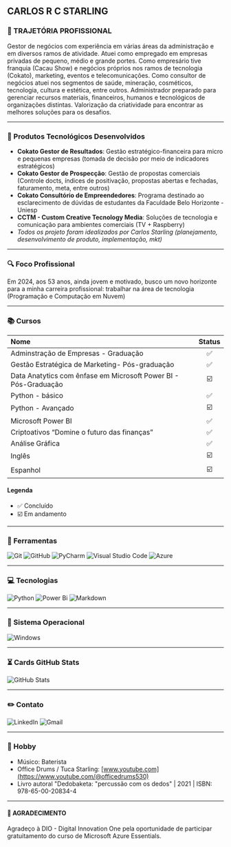 ## CARLOS R C STARLING

### :blue_book: TRAJETÓRIA PROFISSIONAL

Gestor de negócios com experiência em várias áreas da administração e em diversos ramos de atividade. Atuei como empregado em empresas privadas de pequeno, médio e grande portes. Como empresário tive franquia (Cacau Show) e negócios próprios nos ramos de tecnologia (Cokato), marketing, eventos e telecomunicações. Como consultor de negócios atuei nos segmentos de saúde, mineração, cosméticos, tecnologia, cultura e estética, entre outros. Administrador preparado para gerenciar recursos materiais, financeiros, humanos e tecnológicos de organizações distintas. Valorização da criatividade para encontrar as melhores soluções para os desafios.   

---

### :loudspeaker: Produtos Tecnológicos Desenvolvidos
- **Cokato Gestor de Resultados**: Gestão estratégico-financeira para micro e pequenas empresas (tomada de decisão por meio de indicadores estratégicos)
- **Cokato Gestor de Prospecção**: Gestão de propostas comerciais (Controle docts, índices de positivação, propostas abertas e fechadas, faturamento, meta, entre outros) 
- **Cokato Consultório de Empreendedores**: Programa destinado ao esclarecimento de dúvidas de estudantes da Faculdade Belo Horizonte - Uniesp
- **CCTM - Custom Creative Tecnology Media**: Soluções de tecnologia e comunicação para ambientes comerciais (TV + Raspberry)
- _Todos os projeto foram idealizados por Carlos Starling (planejamento, desenvolvimento de produto, implementação, mkt)_  

---

### :mag: Foco Profissional 
Em 2024, aos 53 anos, ainda jovem e motivado, busco um novo horizonte para a minha carreira profissional: trabalhar na área de tecnologia (Programação e Computação em Nuvem)

---

### :books: Cursos

| Nome                                                              |Status|
:-------------------------------------------------------------------|:----:|
Adminstração de Empresas - Graduação                                |:white_check_mark:|
Gestão Estratégica de Marketing- Pós-graduação                      |:white_check_mark:|
Data Anatytics com ênfase em Microsoft Power BI - Pós-Graduação     |:ballot_box_with_check:|
Python - básico                                                     |:white_check_mark:|
Python - Avançado                                                   |:ballot_box_with_check:|
Microsoft Power BI                                                  |:white_check_mark:|
Criptoativos “Domine o futuro das finanças”                         |:white_check_mark:|
Análise Gráfica                                                     |:white_check_mark:|
Inglês                                                              |:ballot_box_with_check:|
Espanhol                                                            |:ballot_box_with_check:|

#### Legenda
- :white_check_mark: Concluído
- :ballot_box_with_check: Em andamento

---

### :wrench: Ferramentas
![Git](https://img.shields.io/badge/git-%23F05033.svg?style=for-the-badge&logo=git&logoColor=white)
![GitHub](https://img.shields.io/badge/github-%23121011.svg?style=for-the-badge&logo=github&logoColor=white)
![PyCharm](https://img.shields.io/badge/pycharm-143?style=for-the-badge&logo=pycharm&logoColor=black&color=black&labelColor=green)
![Visual Studio Code](https://img.shields.io/badge/Visual%20Studio%20Code-0078d7.svg?style=for-the-badge&logo=visual-studio-code&logoColor=white)
![Azure](https://img.shields.io/badge/azure-%230072C6.svg?style=for-the-badge&logo=microsoftazure&logoColor=white)

---

### :computer: Tecnologias
![Python](https://img.shields.io/badge/python-3670A0?style=for-the-badge&logo=python&logoColor=ffdd54)
![Power Bi](https://img.shields.io/badge/power_bi-F2C811?style=for-the-badge&logo=powerbi&logoColor=black)
![Markdown](https://img.shields.io/badge/markdown-%23000000.svg?style=for-the-badge&logo=markdown&logoColor=white)

---

### :dvd: Sistema Operacional
![Windows](https://img.shields.io/badge/Windows-0078D6?style=for-the-badge&logo=windows&logoColor=white)

---

### :hourglass_flowing_sand: Cards GitHub Stats 
![GitHub Stats](https://github-readme-stats.vercel.app/api?username=carlostarling&theme=transparent&bg_color=000&border_color=30A3DC&show_icons=true&icon_color=30A3DC&title_color=E94D5F&text_color=FFF)

---

### :pencil2: Contato
![LinkedIn](https://img.shields.io/badge/linkedin-%230077B5.svg?style=for-the-badge&logo=linkedin&logoColor=white)
![Gmail](https://img.shields.io/badge/Gmail-D14836?style=for-the-badge&logo=gmail&logoColor=white)

---

### :musical_note: Hobby
- Músico: Baterista
- Office Drums / Tuca Starling: [www.youtube.com](https://www.youtube.com/@officedrums530)
- Livro autoral "Dedobaketa: "percussão com os dedos" | 2021 | ISBN: 978-65-00-20834-4 

---

#### :punch: AGRADECIMENTO  
Agradeço à DIO - Digital Innovation One pela oportunidade de participar gratuitamento do curso de Microsoft Azure Essentials. 


